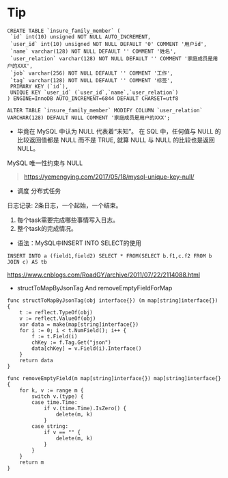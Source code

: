 


# Tip

 ```
CREATE TABLE `insure_family_member` (
  `id` int(10) unsigned NOT NULL AUTO_INCREMENT,
  `user_id` int(10) unsigned NOT NULL DEFAULT '0' COMMENT '用户id',
  `name` varchar(128) NOT NULL DEFAULT '' COMMENT '姓名',
  `user_relation` varchar(128) NOT NULL DEFAULT '' COMMENT '家庭成员是用户的XXX',
  `job` varchar(256) NOT NULL DEFAULT '' COMMENT '工作',
  `tag` varchar(128) NOT NULL DEFAULT '' COMMENT '标签',
  PRIMARY KEY (`id`),
  UNIQUE KEY `user_id` (`user_id`,`name`,`user_relation`)
) ENGINE=InnoDB AUTO_INCREMENT=6844 DEFAULT CHARSET=utf8

ALTER TABLE `insure_family_member` MODIFY COLUMN `user_relation` VARCHAR(128) DEFAULT NULL COMMENT '家庭成员是用户的XXX';

```

* 毕竟在 MySQL 中认为 NULL 代表着“未知”。 
在 SQL 中，任何值与 NULL 的比较返回值都是 NULL 而不是 TRUE, 就算 NULL 与 NULL 的比较也是返回 NULL。

MySQL 唯一性约束与 NULL
> https://yemengying.com/2017/05/18/mysql-unique-key-null/


* 调度 分布式任务

日志记录: 2条日志，一个起始，一个结束。
1. 每个task需要完成哪些事情写入日志。
2. 整个task的完成情况。


* 语法：MySQL中INSERT INTO SELECT的使用

```
INSERT INTO a (field1,field2) SELECT * FROM(SELECT b.f1,c.f2 FROM b JOIN c) AS tb
```
https://www.cnblogs.com/RoadGY/archive/2011/07/22/2114088.html


* structToMapByJsonTag And removeEmptyFieldForMap

```
func structToMapByJsonTag(obj interface{}) (m map[string]interface{}) {
	t := reflect.TypeOf(obj)
	v := reflect.ValueOf(obj)
	var data = make(map[string]interface{})
	for i := 0; i < t.NumField(); i++ {
		f := t.Field(i)
		chKey := f.Tag.Get("json")
		data[chKey] = v.Field(i).Interface()
	}
	return data
}

func removeEmptyField(m map[string]interface{}) map[string]interface{} {
	for k, v := range m {
		switch v.(type) {
		case time.Time:
			if v.(time.Time).IsZero() {
				delete(m, k)
			}
		case string:
			if v == "" {
				delete(m, k)
			}
		}
	}
	return m
}
```
